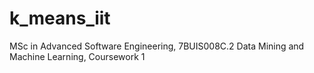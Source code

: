 # k_means_iit
MSc in Advanced Software Engineering, 
7BUIS008C.2 Data Mining and Machine Learning,
Coursework 1 
